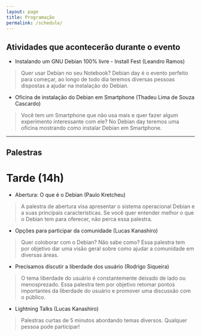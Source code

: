```yaml
---
layout: page
title: Programação
permalink: /schedule/
---
```


## Atividades que acontecerão durante o evento

* Instalando um GNU Debian 100% livre - Install Fest (Leandro Ramos)
> Quer usar Debian no seu Notebook? 
  Debian day é o evento perfeito para começar, ao longo de todo dia teremos
  diversas pessoas dispostas a ajudar na instalação do Debian.

* Oficina de instalação do Debian em Smartphone (Thadeu Lima de Souza Cascardo)
> Você tem um Smartphone que não usa mais e quer fazer algum experimento
  interessante com ele? No Debian day teremos uma oficina mostrando como
  instalar Debian em Smartphone.

---
## Palestras

# Tarde (14h)

* Abertura: O que é o Debian (Paulo Kretcheu)
> A palestra de abertura visa apresentar o sistema operacional Debian e a suas
  princípais características. Se você quer entender melhor o que o Debian
  tem para oferecer, não perca essa palestra.

* Opções para participar da comunidade (Lucas Kanashiro)
> Quer coloborar com o Debian? Não sabe como? Essa palestra tem por objetivo
  dar uma visão geral sobre como ajudar a comunidade em diversas áreas.

* Precisamos discutir a liberdade dos usuário (Rodrigo Siqueira)
> O tema liberdade do usuário é constantemente deixado de lado ou menosprezado.
  Essa palestra tem por objetivo retomar pontos importantes da liberdade do
  usuário e promover uma discussão com o público.

* Lightning Talks (Lucas Kanashiro)
> Palestras curtas de 5 minutos abordando temas diversos. Qualquer pessoa pode
  participar!
